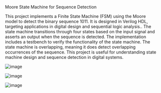 
Moore State Machine for Sequence Detection

This project implements a Finite State Machine (FSM) using the Moore model to detect the binary sequence 1011. It is designed in Verilog HDL, targeting applications in digital design and sequential logic analysis.. The state machine transitions through four states based on the input signal and asserts an output when the sequence is detected. The implementation includes a testbench to verify the functionality of the state machine. The state machine is overlapping, meaning it does  detect overlapping occurrences of the sequence. This project is useful for understanding state machine design and sequence detection in digital systems.

![image](https://github.com/user-attachments/assets/c23ce892-d22a-4884-809c-481f933b424e)

![image](https://github.com/user-attachments/assets/adabc328-37a7-432d-a001-ce9a3648542b)

![image](https://github.com/user-attachments/assets/2b31bd0c-6cee-49bf-a9af-ade32e6dd084)

